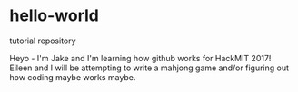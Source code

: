 # hello-world
tutorial repository

Heyo - I'm Jake and I'm learning how github works for HackMIT 2017! Eileen and I will be attempting to write a mahjong game and/or figuring out how coding maybe works maybe.
